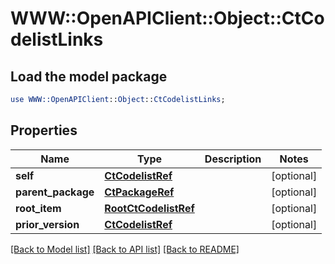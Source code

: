 # WWW::OpenAPIClient::Object::CtCodelistLinks

## Load the model package
```perl
use WWW::OpenAPIClient::Object::CtCodelistLinks;
```

## Properties
Name | Type | Description | Notes
------------ | ------------- | ------------- | -------------
**self** | [**CtCodelistRef**](CtCodelistRef.md) |  | [optional] 
**parent_package** | [**CtPackageRef**](CtPackageRef.md) |  | [optional] 
**root_item** | [**RootCtCodelistRef**](RootCtCodelistRef.md) |  | [optional] 
**prior_version** | [**CtCodelistRef**](CtCodelistRef.md) |  | [optional] 

[[Back to Model list]](../README.md#documentation-for-models) [[Back to API list]](../README.md#documentation-for-api-endpoints) [[Back to README]](../README.md)


